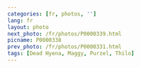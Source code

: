 ```yaml
---
categories: [fr, photos, '']
lang: fr
layout: photo
next_photo: /fr/photos/P0000339.html
picname: P0000338
prev_photo: /fr/photos/P0000331.html
tags: [Dead Hyena, Maggy, Purzel, Thilo]
---
```

